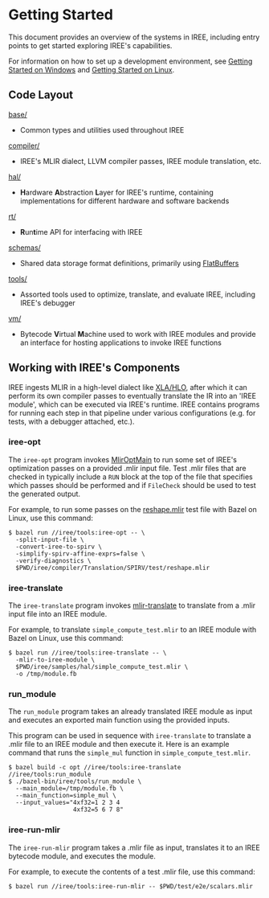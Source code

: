 <!--
  Copyright 2019 Google LLC

  Licensed under the Apache License, Version 2.0 (the "License");
  you may not use this file except in compliance with the License.
  You may obtain a copy of the License at

       https://www.apache.org/licenses/LICENSE-2.0

  Unless required by applicable law or agreed to in writing, software
  distributed under the License is distributed on an "AS IS" BASIS,
  WITHOUT WARRANTIES OR CONDITIONS OF ANY KIND, either express or implied.
  See the License for the specific language governing permissions and
  limitations under the License.
-->

# Getting Started

This document provides an overview of the systems in IREE, including entry
points to get started exploring IREE's capabilities.

For information on how to set up a development environment, see
[Getting Started on Windows](getting_started_on_windows.md) and
[Getting Started on Linux](getting_started_on_linux.md).

## Code Layout

[base/](../iree/base/)

*   Common types and utilities used throughout IREE

[compiler/](../iree/compiler/)

*   IREE's MLIR dialect, LLVM compiler passes, IREE module translation, etc.

[hal/](../iree/hal/)

*   **H**ardware **A**bstraction **L**ayer for IREE's runtime, containing
    implementations for different hardware and software backends

[rt/](../iree/rt/)

*   **R**un**t**ime API for interfacing with IREE

[schemas/](../iree/schemas/)

*   Shared data storage format definitions, primarily using
    [FlatBuffers](https://google.github.io/flatbuffers/)

[tools/](../iree/tools/)

*   Assorted tools used to optimize, translate, and evaluate IREE, including
    IREE's debugger

[vm/](../iree/vm/)

*   Bytecode **V**irtual **M**achine used to work with IREE modules and provide
    an interface for hosting applications to invoke IREE functions

## Working with IREE's Components

IREE ingests MLIR in a high-level dialect like
[XLA/HLO](https://github.com/tensorflow/tensorflow/tree/master/tensorflow/compiler/mlir/xla),
after which it can perform its own compiler passes to eventually translate the
IR into an 'IREE module', which can be executed via IREE's runtime. IREE
contains programs for running each step in that pipeline under various
configurations (e.g. for tests, with a debugger attached, etc.).

### iree-opt

The `iree-opt` program invokes
[MlirOptMain](https://github.com/tensorflow/mlir/blob/master/lib/Support/MlirOptMain.cpp)
to run some set of IREE's optimization passes on a provided .mlir input file.
Test .mlir files that are checked in typically include a `RUN` block at the top
of the file that specifies which passes should be performed and if `FileCheck`
should be used to test the generated output.

For example, to run some passes on the
[reshape.mlir](../iree/compiler/Translation/SPIRV/test/reshape.mlir) test file
with Bazel on Linux, use this command:

```shell
$ bazel run //iree/tools:iree-opt -- \
  -split-input-file \
  -convert-iree-to-spirv \
  -simplify-spirv-affine-exprs=false \
  -verify-diagnostics \
  $PWD/iree/compiler/Translation/SPIRV/test/reshape.mlir
```

### iree-translate

The `iree-translate` program invokes
[mlir-translate](https://github.com/tensorflow/mlir/blob/master/tools/mlir-translate/mlir-translate.cpp)
to translate from a .mlir input file into an IREE module.

For example, to translate `simple_compute_test.mlir` to an IREE module with
Bazel on Linux, use this command:

```shell
$ bazel run //iree/tools:iree-translate -- \
  -mlir-to-iree-module \
  $PWD/iree/samples/hal/simple_compute_test.mlir \
  -o /tmp/module.fb
```

### run_module

The `run_module` program takes an already translated IREE module as input and
executes an exported main function using the provided inputs.

This program can be used in sequence with `iree-translate` to translate a .mlir
file to an IREE module and then execute it. Here is an example command that runs
the `simple_mul` function in `simple_compute_test.mlir`.

```shell
$ bazel build -c opt //iree/tools:iree-translate //iree/tools:run_module
$ ./bazel-bin/iree/tools/run_module \
  --main_module=/tmp/module.fb \
  --main_function=simple_mul \
  --input_values="4xf32=1 2 3 4
                  4xf32=5 6 7 8"
```

### iree-run-mlir

The `iree-run-mlir` program takes a .mlir file as input, translates it to an
IREE bytecode module, and executes the module.

For example, to execute the contents of a test .mlir file, use this command:

```shell
$ bazel run //iree/tools:iree-run-mlir -- $PWD/test/e2e/scalars.mlir
```
